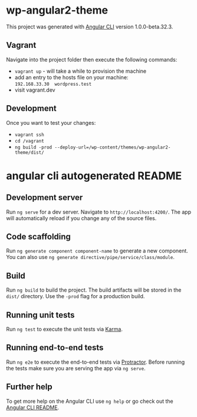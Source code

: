 # wp-angular2-theme

This project was generated with [Angular CLI](https://github.com/angular/angular-cli) version 1.0.0-beta.32.3.

## Vagrant
Navigate into the project folder then execute the following commands:

* `vagrant up` - will take a while to provision the machine
* add an entry to the hosts file on your machine:    
`192.168.33.30	wordpress.test`
* visit vagrant.dev

## Development
Once you want to test your changes:
* `vagrant ssh`
* `cd /vagrant`
* `ng build -prod --deploy-url=/wp-content/themes/wp-angular2-theme/dist/`

# angular cli autogenerated README

## Development server
Run `ng serve` for a dev server. Navigate to `http://localhost:4200/`. The app will automatically reload if you change any of the source files.

## Code scaffolding

Run `ng generate component component-name` to generate a new component. You can also use `ng generate directive/pipe/service/class/module`.

## Build

Run `ng build` to build the project. The build artifacts will be stored in the `dist/` directory. Use the `-prod` flag for a production build.

## Running unit tests

Run `ng test` to execute the unit tests via [Karma](https://karma-runner.github.io).

## Running end-to-end tests

Run `ng e2e` to execute the end-to-end tests via [Protractor](http://www.protractortest.org/).
Before running the tests make sure you are serving the app via `ng serve`.

## Further help

To get more help on the Angular CLI use `ng help` or go check out the [Angular CLI README](https://github.com/angular/angular-cli/blob/master/README.md).
